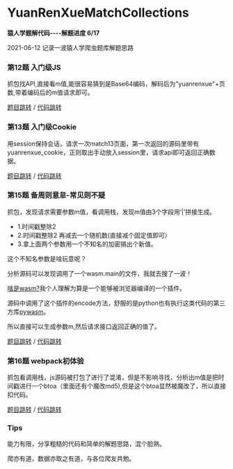 # YuanRenXueMatchCollections

**猿人学题解代码----解题进度 6/17**
<p>2021-06-12 记录一波猿人学爬虫题库解题思路</p>

### 第12题 入门级JS
<p>抓包找API,直接看m值,能很容易猜到是Base64编码，解码后为"yuanrenxue"+页数,带着编码后的m值请求即可。</p>
<p>
  <span><a href="http://match.yuanrenxue.com/match/12">题目跳转</a></span>
  <span>/</span>
  <span><a href="https://github.com/YChengLee/YuanRenXueMatchCollections/tree/main/Match12">代码跳转</a></span>
</p>

### 第13题 入门级Cookie
<p>
    用session保持会话，请求一次match13页面，第一次返回的源码里带有yuanrenxue_cookie，正则取出手动放入session里，请求api即可返回正确数据。
</p>
<p>
  <span><a href="http://match.yuanrenxue.com/match/13">题目跳转</a></span>
  <span>/</span>
  <span><a href="https://github.com/YChengLee/YuanRenXueMatchCollections/tree/main/Match13">代码跳转</a></span>
</p>

### 第15题 备周则意怠-常见则不疑
<div>
    <p>抓包，发现请求需要参数m值，看调用栈，发现m值由3个字段用‘|’拼接生成。</p>
    <ul>
        <li>1.时间戳整除2</li>
        <li>2.时间戳整除2 再减去一个随机数(直接减个固定值即可）</li>
        <li>3.拿上面两个参数用一个不知名的加密搞出个新值。</li>
    </ul>
    <p>这个不知名参数是啥玩意呢？</p>
    <p>分析源码可以发现调用了一个wasm.main的文件，我就去搜了一波！</p>
    <p><a href="https://zhuanlan.zhihu.com/p/338265761">啥是wasm?</a>我个人理解为算是一个能够被浏览器编译的一个插件。</p>
    <p>源码中调用了这个插件的encode方法，舒服的是python也有执行这类代码的第三方库<a href="https://pypi.org/project/pywasm/">pywasm</a>。</p>
    <p>所以直接可以生成参数m,然后请求接口返回正确的值了。</p>
</div>
<p>
  <span><a href="http://match.yuanrenxue.com/match/15">题目跳转</a></span>
  <span>/</span>
  <span><a href="https://github.com/YChengLee/YuanRenXueMatchCollections/tree/main/Match15">代码跳转</a></span>
</p>

### 第16题 webpack初体验
<p>
    抓包看调用栈，js源码被打包了进行了混淆，但是不影响寻找，分析出m值是把时间戳进行一个btoa（里面还有个魔改md5),但是这个btoa显然被魔改了，所以直接扣代码。
</p>
<p>
  <span><a href="http://match.yuanrenxue.com/match/16">题目跳转</a></span>
  <span>/</span>
  <span><a href="https://github.com/YChengLee/YuanRenXueMatchCollections/tree/main/Match16">代码跳转</a></span>
</p>

### Tips
<div>
<p>
能力有限，分享粗糙的代码和简单的解题思路，混个脸熟。
</p>
<p>爬亦有道，数据亦取之有道，与各位爬友共勉。</p>
</div>
